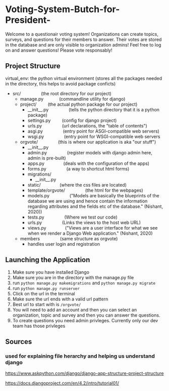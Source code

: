 # Voting-System-Butch-for-President-
Welcome to a questionair voting system! Organizations can create topics, surveys, and questions for their members to answer. Their votes are stored in the database and are only visible to organization admins! Feel free to log on and answer questions! Please vote responsably!

## Project Structure
virtual_env: the python virtual environment (stores all the packages needed in the directory, this helps to avoid package conficts)

- src/    &emsp;&emsp;&emsp;&emsp;    (the root directory for our project)
    - manage.py    &emsp;&emsp;&emsp;    (commandline utility for django)
    - project/    &emsp;&emsp;    (the actual python package for our project)
        - \_\_init\_\_.py    &emsp;&emsp;&emsp;&emsp;    (tells the python directory that it is a python package)
        - settings.py    &emsp;&emsp;    (config for django project)
        - urls.py    &emsp;&emsp;&emsp;&emsp;    (url declarations, the "table of contents")
        - asgi.py    &emsp;&emsp;&emsp;&emsp;    (entry point for ASGI-compatible web servers)
        - wsgi.py    &emsp;&emsp;&emsp;&emsp;    (entry point for WSGI-compatible web servers
   - orgvote/    &emsp;&emsp;&emsp;&emsp;    (this is where our application is aka "our stuff")
		- \_\_init\_\_.py
	    - admin.py    &emsp;&emsp;&emsp;&emsp;     (register models with django admin here, admin is pre-built)
	    - apps.py &emsp;&emsp;&emsp;&emsp;(deals with the configuration of the apps)
		- forms.py &emsp;&emsp;&emsp;&emsp; (a way to shortcut html forms)
	    - migrations/    
	        - \_\_init\_\_.py
		- static/ &emsp;&emsp;&emsp;&emsp;(where the css files are located)
		- template/orgvote/ &emsp;&emsp;&emsp;&emsp; (the html for the webpages)
	    - models.py    &emsp;&emsp;&emsp;&emsp;     ("Models are basically the blueprints of the database we are using and hence contain the information regarding attributes and the fields etc of the database." (Nishant, 2020))
	   - tests.py    &emsp;&emsp;&emsp;&emsp;     (Where we test our code)
	   - urls.py    &emsp;&emsp;&emsp;&emsp;     (Links the views to the host web URL)
	    -	views.py&emsp;&emsp;&emsp;&emsp;     ("Views are a user interface for what we see when we render a Django Web application." (Nishant, 2020)
	- members &emsp;&emsp;&emsp;&emsp; (same structure as orgvote)
		- handles user login and registration

## Launching the Application
1. Make sure you have installed Django
2. Make sure you are in the directory with the manage.py file
3. run 	`python manage.py makemigrations` and `python manage.py migrate`
4. run `python manage.py runserver`
5. Click on the url in the terminal
6. Make sure the url ends with a valid url pattern
7. Best url to start with is `/orgvote/`
8. You will need to add an account and then you can select an organization, topic and survey and then you can answer the questions.
9. To create questions you need admin privleges. Currently only our dev team has those privleges


## Sources
### used for explaining file herarchy and helping us understand django
https://www.askpython.com/django/django-app-structure-project-structure

https://docs.djangoproject.com/en/4.2/intro/tutorial01/
